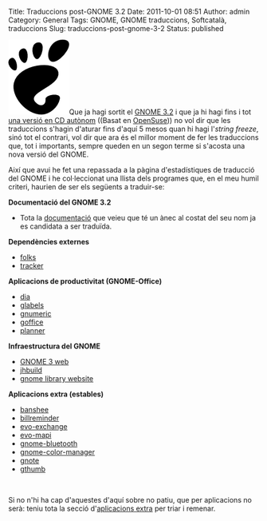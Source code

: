 Title: Traduccions post-GNOME 3.2
Date: 2011-10-01 08:51
Author: admin
Category: General
Tags: GNOME, GNOME traduccions, Softcatalà, traduccions
Slug: traduccions-post-gnome-3-2
Status: published

[<img src="./wp-content/uploads/2008/01/gnomefoot.png" title="logotip del GNOME" class="alignright size-full wp-image-274" width="122" height="150" />](./wp-content/uploads/2008/01/gnomefoot.png)Que ja hagi sortit el [GNOME 3.2](http://gil.badall.net/2011/09/30/gnome-3-2/ "Entrada al bloc comentant el llançament del GNOME 3.2") i que ja hi hagi fins i tot [una versió en CD autònom](http://www.gnome.org/getting-gnome/ "Pàgina web del GNOME on hi ha un CD autònom amb el GNOME 3.2") ((Basat en [OpenSuse](http://www.opensuse.org "Pàgina web de la distribució OpenSuse"))) no vol dir que les traduccions s'hagin d'aturar fins d'aquí 5 mesos quan hi hagi l'*string freeze*, sinó tot el contrari, vol dir que ara és el millor moment de fer les traduccions que, tot i importants, sempre queden en un segon terme si s'acosta una nova versió del GNOME.

Així que avui he fet una repassada a la pàgina d'estadístiques de traducció del GNOME i he col·leccionat una llista dels programes que, en el meu humil criteri, haurien de ser els següents a traduir-se:

**Documentació del GNOME 3.2**

- Tota la [documentació](http://l10n.gnome.org/languages/ca/gnome-3-2/doc/ "Estadístiques de traducció de la documentació del GNOME 3.2 al català") que veieu que té un ànec al costat del seu nom ja es candidata a ser traduïda.

**Dependències externes**

- [folks](http://l10n.gnome.org/vertimus/folks/master/po/ca)
- [tracker](http://l10n.gnome.org/vertimus/tracker/master/po/ca)

**Aplicacions de productivitat (GNOME-Office)**

- [dia](http://l10n.gnome.org/vertimus/dia/dia-0-97/po/ca)
- [glabels](http://l10n.gnome.org/vertimus/glabels/glabels-3_0/po/ca)
- [gnumeric](http://l10n.gnome.org/vertimus/gnumeric/master/po/ca)
- [goffice](http://l10n.gnome.org/vertimus/goffice/master/po/ca)
- [planner](http://l10n.gnome.org/vertimus/planner/master/po/ca)

**Infraestructura del GNOME**

- [GNOME 3 web](http://l10n.gnome.org/vertimus/gnome3-web/master/gnome3/ca)
- [jhbuild](http://l10n.gnome.org/vertimus/jhbuild/master/po/ca)
- [gnome library website](http://l10n.gnome.org/vertimus/library-web/master/po/ca)

**Aplicacions extra (estables)**

- [banshee](http://l10n.gnome.org/vertimus/banshee/stable-2.2/po/ca)
- [billreminder](http://l10n.gnome.org/vertimus/billreminder/billreminder-0.4.0/po/ca)
- [evo-exchange](http://l10n.gnome.org/vertimus/evolution-exchange/gnome-3-2/po/ca)
- [evo-mapi](http://l10n.gnome.org/vertimus/evolution-mapi/gnome-3-2/po/ca)
- [gnome-bluetooth](http://l10n.gnome.org/vertimus/gnome-bluetooth/meego-1.0/po/ca)
- [gnome-color-manager](http://l10n.gnome.org/vertimus/gnome-color-manager/gnome-3-2/po/ca)
- [gnote](http://l10n.gnome.org/vertimus/gnote/stable-0.7/po/ca)
- [gthumb](http://l10n.gnome.org/vertimus/gthumb/gthumb-2-12/po/ca)

 

Si no n'hi ha cap d'aquestes d'aquí sobre no patiu, que per aplicacions no serà: teniu tota la secció d'[aplicacions extra](http://l10n.gnome.org/languages/ca/gnome-extras/ui/ "Llistat d'aplicacions extra del GNOME") per triar i remenar.
